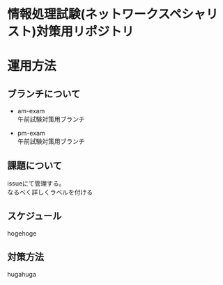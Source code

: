 # 情報処理試験(ネットワークスペシャリスト)対策用リポジトリ

# 運用方法

## ブランチについて

* am-exam  
午前試験対策用ブランチ

* pm-exam  
午前試験対策用ブランチ

## 課題について

issueにて管理する。  
なるべく詳しくラベルを付ける

## スケジュール

hogehoge

## 対策方法

hugahuga